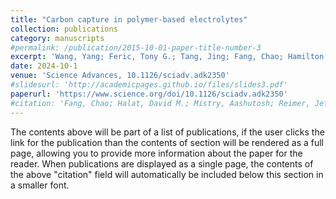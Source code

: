 ```yaml
---
title: "Carbon capture in polymer-based electrolytes"
collection: publications
category: manuscripts
#permalink: /publication/2015-10-01-paper-title-number-3
excerpt: 'Wang, Yang; Feric, Tony G.; Tang, Jing; Fang, Chao; Hamilton, Sara T.; Halat, David M.; Wu, Bing; Celik, Hasan; Rim, Guanhe; DuBridge, Tara; Oshiro, Julianne; Wang, Rui; Park, Ah-Hyung Alissa; Reimer, Jeffrey A.'
date: 2024-10-1
venue: 'Science Advances, 10.1126/sciadv.adk2350'
#slidesurl: 'http://academicpages.github.io/files/slides3.pdf'
paperurl: 'https://www.science.org/doi/10.1126/sciadv.adk2350'
#citation: 'Fang, Chao; Halat, David M.; Mistry, Aashutosh; Reimer, Jeffrey A.; Balsara, Nitash P.; Wang, Rui'
---
```

The contents above will be part of a list of publications, if the user clicks the link for the publication than the contents of section will be rendered as a full page, allowing you to provide more information about the paper for the reader. When publications are displayed as a single page, the contents of the above "citation" field will automatically be included below this section in a smaller font.
